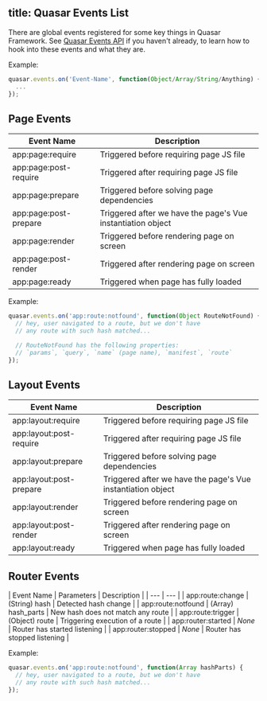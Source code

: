 title: Quasar Events List
---

There are global events registered for some key things in Quasar Framework.
See [Quasar Events API](/api/js-events.html) if you haven't already, to learn how to hook into these events and what they are.

Example:
``` js
quasar.events.on('Event-Name', function(Object/Array/String/Anything) {
  ...
});
```

## Page Events

| Event Name | Description |
| --- | --- |
| app:page:require | Triggered before requiring page JS file |
| app:page:post-require | Triggered after requiring page JS file |
| app:page:prepare | Triggered before solving page dependencies |
| app:page:post-prepare | Triggered after we have the page's Vue instantiation object |
| app:page:render | Triggered before rendering page on screen |
| app:page:post-render | Triggered after rendering page on screen |
| app:page:ready | Triggered when page has fully loaded |

Example:
``` js
quasar.events.on('app:route:notfound', function(Object RouteNotFound) {
  // hey, user navigated to a route, but we don't have
  // any route with such hash matched...

  // RouteNotFound has the following properties:
  // `params`, `query`, `name` (page name), `manifest`, `route`
});
```

## Layout Events

| Event Name | Description |
| --- | --- |
| app:layout:require | Triggered before requiring page JS file |
| app:layout:post-require | Triggered after requiring page JS file |
| app:layout:prepare | Triggered before solving page dependencies |
| app:layout:post-prepare | Triggered after we have the page's Vue instantiation object |
| app:layout:render | Triggered before rendering page on screen |
| app:layout:post-render | Triggered after rendering page on screen |
| app:layout:ready | Triggered when page has fully loaded |

## Router Events

| Event Name | Parameters | Description |
| --- | --- |
| app:route:change | (String) hash | Detected hash change |
| app:route:notfound | (Array) hash_parts | New hash does not match any route |
| app:route:trigger | (Object) route | Triggering execution of a route |
| app:router:started | *None* | Router has started listening |
| app:router:stopped | *None* | Router has stopped listening |

Example:
``` js
quasar.events.on('app:route:notfound', function(Array hashParts) {
  // hey, user navigated to a route, but we don't have
  // any route with such hash matched...
});
```
